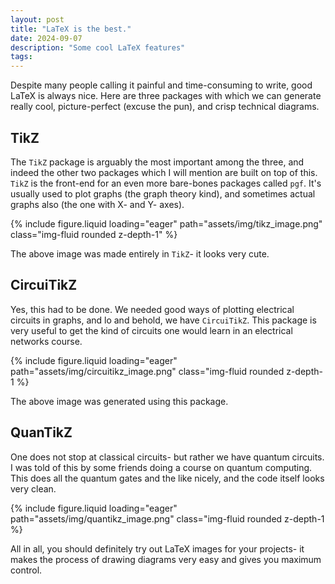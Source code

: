 ```yaml
---
layout: post
title: "LaTeX is the best."
date: 2024-09-07
description: "Some cool LaTeX features"
tags: 
---
```


Despite many people calling it painful and time-consuming to write, good LaTeX is always nice. Here are three packages with which we can generate really cool, picture-perfect (excuse the pun), and crisp technical diagrams.

## TikZ

The `TikZ` package is arguably the most important among the three, and indeed the other two packages which I will mention are built on top of this. `TikZ` is the front-end for an even more bare-bones packages called `pgf`. It's usually used to plot graphs (the graph theory kind), and sometimes actual graphs also (the one with X- and Y- axes).

{% include figure.liquid loading="eager" path="assets/img/tikz_image.png" class="img-fluid rounded z-depth-1" %} 

The above image was made entirely in `TikZ`- it looks very cute.

## CircuiTikZ

Yes, this had to be done. We needed good ways of plotting electrical circuits in graphs, and lo and behold, we have `CircuiTikZ`. This package is very useful to get the kind of circuits one would learn in an electrical networks course.

{% include figure.liquid loading="eager" path="assets/img/circuitikz_image.png" class="img-fluid rounded z-depth-1 %} 

The above image was generated using this package.

## QuanTikZ

One does not stop at classical circuits- but rather we have quantum circuits. I was told of this by some friends doing a course on quantum computing. This does all the quantum gates and the like nicely, and the code itself looks very clean.

{% include figure.liquid loading="eager" path="assets/img/quantikz_image.png" class="img-fluid rounded z-depth-1 %} 

All in all, you should definitely try out LaTeX images for your projects- it makes the process of drawing diagrams very easy and gives you maximum control.